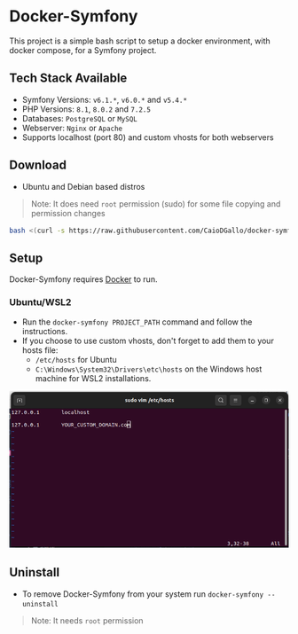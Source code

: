 # Docker-Symfony

This project is a simple bash script to setup a docker environment, with docker compose, for a Symfony project.

## Tech Stack Available

- Symfony Versions: `v6.1.*`, `v6.0.*` and `v5.4.*`
- PHP Versions: `8.1`, `8.0.2` and `7.2.5`
- Databases: `PostgreSQL` or `MySQL`
- Webserver: `Nginx` or `Apache`
- Supports localhost (port 80) and custom vhosts for both webservers

## Download

- Ubuntu and Debian based distros 
> Note: It does need `root` permission (sudo) for some file copying and permission changes
```sh
bash <(curl -s https://raw.githubusercontent.com/CaioDGallo/docker-symfony/main/install.sh)
```

## Setup

Docker-Symfony requires [Docker](https://docs.docker.com/engine/install/) to run.

### Ubuntu/WSL2

- Run the `docker-symfony PROJECT_PATH` command and follow the instructions.
- If you choose to use custom vhosts, don't forget to add them to your hosts file: 
    - `/etc/hosts` for Ubuntu
    - `C:\Windows\System32\Drivers\etc\hosts` on the Windows host machine for WSL2 installations.

![VHOSTS](docs/vhosts.png?raw=true "vhosts instruction")

## Uninstall

- To remove Docker-Symfony from your system run `docker-symfony --uninstall`
> Note: It needs `root` permission
